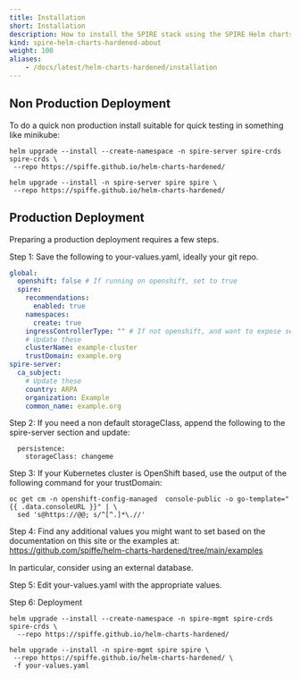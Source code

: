 ```yaml
---
title: Installation
short: Installation
description: How to install the SPIRE stack using the SPIRE Helm charts
kind: spire-helm-charts-hardened-about
weight: 100
aliases:
    - /docs/latest/helm-charts-hardened/installation
---
```


## Non Production Deployment

To do a quick non production install suitable for quick testing in something like minikube:

```
helm upgrade --install --create-namespace -n spire-server spire-crds spire-crds \
 --repo https://spiffe.github.io/helm-charts-hardened/

helm upgrade --install -n spire-server spire spire \
 --repo https://spiffe.github.io/helm-charts-hardened/
```

## Production Deployment

Preparing a production deployment requires a few steps.

Step 1: Save the following to your-values.yaml, ideally your git repo.
```yaml
global:
  openshift: false # If running on openshift, set to true
  spire:
    recommendations:
      enabled: true
    namespaces:
      create: true
    ingressControllerType: "" # If not openshift, and want to expose services, set to a supported option [ingress-nginx]
    # Update these
    clusterName: example-cluster
    trustDomain: example.org
spire-server:
  ca_subject:
    # Update these
    country: ARPA
    organization: Example
    common_name: example.org
```

Step 2: If you need a non default storageClass, append the following to the spire-server section and update:
```
  persistence:
    storageClass: changeme
```

Step 3: If your Kubernetes cluster is OpenShift based, use the output of the following command for your trustDomain:
```shell
oc get cm -n openshift-config-managed  console-public -o go-template="{{ .data.consoleURL }}" | \
  sed 's@https://@@; s/^[^.]*\.//'
```

Step 4: Find any additional values you might want to set based on the documentation on this site or the examples at:
https://github.com/spiffe/helm-charts-hardened/tree/main/examples

In particular, consider using an external database.

Step 5: Edit your-values.yaml with the appropriate values.

Step 6: Deployment

```shell
helm upgrade --install --create-namespace -n spire-mgmt spire-crds spire-crds \
  --repo https://spiffe.github.io/helm-charts-hardened/

helm upgrade --install -n spire-mgmt spire spire \
 --repo https://spiffe.github.io/helm-charts-hardened/ \
 -f your-values.yaml
```

